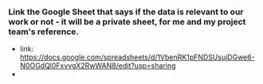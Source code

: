 ### Link the Google Sheet that says if the data is relevant to our work or not - it will be a private sheet, for me and my project team's reference. 
- link: https://docs.google.com/spreadsheets/d/1VbenRK1pFNDSUsujDGwe6-N0OGdQl0FxvvgX2RwWAN8/edit?usp=sharing 
- 
